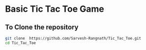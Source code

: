 # Basic Tic Tac Toe Game

## To Clone the repository
```bash
git clone  https://github.com/Sarvesh-Rangnath/Tic_Tac_Toe.git
cd Tic_Tac_Toe
```